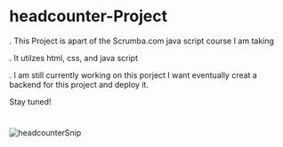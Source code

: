 # headcounter-Project

. This Project is apart of the Scrumba.com java script course I am taking
 
. It utilzes html, css, and java script

. I am still currently working on this porject I want eventually creat a backend for this project and deploy it.

Stay tuned!

#

![headcounterSnip](https://user-images.githubusercontent.com/122297091/216388265-8f6735bb-784a-425d-9e44-575be03ffb92.PNG)
